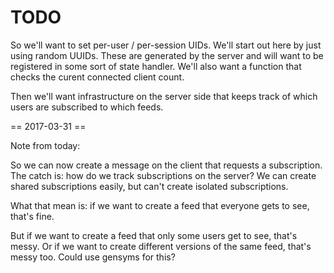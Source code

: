 # TODO

So we'll want to set per-user / per-session UIDs. We'll start out here by just using random UUIDs. These are generated by the server and will want to be registered in some sort of state handler. We'll also want a function that checks the curent connected client count.

Then we'll want infrastructure on the server side that keeps track of which users are subscribed to which feeds.

== 2017-03-31 ==

Note from today:

So we can now create a message on the client that requests a subscription. The catch is: how do we track subscriptions on the server? We can create shared subscriptions easily, but can't create isolated subscriptions.

What that mean is: if we want to create a feed that everyone gets to see, that's fine.

But if we want to create a feed that only some users get to see, that's messy. Or if we want to create different versions of the same feed, that's messy too. Could use gensyms for this?
